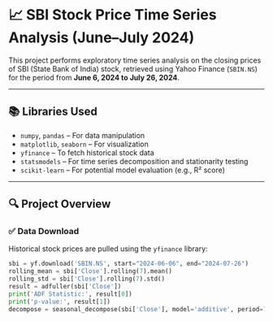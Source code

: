 # 📈 SBI Stock Price Time Series Analysis (June–July 2024)

This project performs exploratory time series analysis on the closing prices of SBI (State Bank of India) stock, retrieved using Yahoo Finance (`SBIN.NS`) for the period from **June 6, 2024 to July 26, 2024**.

---

## 📚 Libraries Used

- `numpy`, `pandas` – For data manipulation
- `matplotlib`, `seaborn` – For visualization
- `yfinance` – To fetch historical stock data
- `statsmodels` – For time series decomposition and stationarity testing
- `scikit-learn` – For potential model evaluation (e.g., R² score)

---

## 🔍 Project Overview

### ✅ Data Download
Historical stock prices are pulled using the `yfinance` library:

```python
sbi = yf.download('SBIN.NS', start="2024-06-06", end="2024-07-26")
rolling_mean = sbi['Close'].rolling(7).mean()
rolling_std = sbi['Close'].rolling(7).std()
result = adfuller(sbi['Close'])
print('ADF Statistic:', result[0])
print('p-value:', result[1])
decompose = seasonal_decompose(sbi['Close'], model='additive', period=7)
